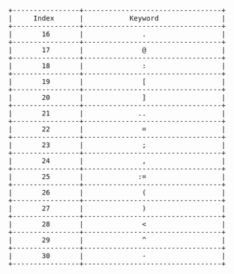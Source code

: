 <pre>
+----------------+---------------------------------+
|     Index      |           Keyword               |
+----------------+---------------------------------+
|       16       |              .                  |
+----------------+---------------------------------+
|       17       |              @                  |
+----------------+---------------------------------+
|       18       |              :                  |
+----------------+---------------------------------+
|       19       |              [                  |
+----------------+---------------------------------+
|       20       |              ]                  |
+----------------+---------------------------------+
|       21       |             ..                  |
+----------------+---------------------------------+
|       22       |              =                  |
+----------------+---------------------------------+
|       23       |              ;                  |
+----------------+---------------------------------+
|       24       |              ,                  |
+----------------+---------------------------------+
|       25       |             :=                  |
+----------------+---------------------------------+
|       26       |              (                  |
+----------------+---------------------------------+
|       27       |              )                  |
+----------------+---------------------------------+
|       28       |              &#60;                  |
+----------------+---------------------------------+
|       29       |              ^                  |
+----------------+---------------------------------+
|       30       |              -                  |
+----------------+---------------------------------+
</pre>
